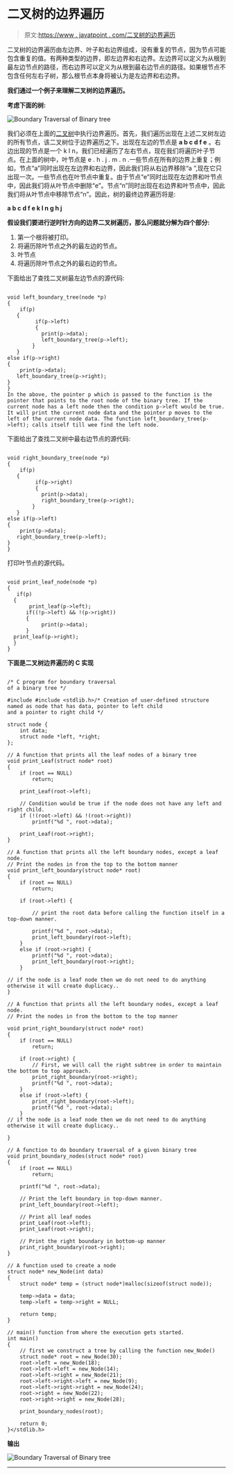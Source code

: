 # 二叉树的边界遍历

> 原文:[https://www . javatpoint . com/二叉树的边界遍历](https://www.javatpoint.com/boundary-traversal-of-binary-tree)

二叉树的边界遍历由左边界、叶子和右边界组成，没有重复的节点，因为节点可能包含重复的值。有两种类型的边界，即左边界和右边界。左边界可以定义为从根到最左边节点的路径，而右边界可以定义为从根到最右边节点的路径。如果根节点不包含任何左右子树，那么根节点本身将被认为是左边界和右边界。

**我们通过一个例子来理解二叉树的边界遍历。**

**考虑下面的树:**

![Boundary Traversal of Binary tree](../Images/bd2074aa26a7974deb0bf6996213a5de.png)

我们必须在上面的[二叉树](https://www.javatpoint.com/binary-tree)中执行边界遍历。首先，我们遍历出现在上述二叉树左边的所有节点，该二叉树位于边界遍历之下。出现在左边的节点是 **a b c d f e** 。右边出现的节点是一个 k l n，我们已经遍历了左右节点，现在我们将遍历叶子节点。在上面的树中，叶节点是 e . h . j . m . n .一些节点在所有的边界上重复；例如，节点“a”同时出现在左边界和右边界，因此我们将从右边界移除“a ”,现在它只出现一次。一些节点也在叶节点中重复。由于节点“e”同时出现在左边界和叶节点中，因此我们将从叶节点中删除“e”。节点“n”同时出现在右边界和叶节点中，因此我们将从叶节点中移除节点“n”。因此，树的最终边界遍历将是:

**a b c d f e k l n g h j**

**假设我们要进行逆时针方向的边界二叉树遍历，那么问题就分解为四个部分:**

1.  第一个根将被打印。
2.  将遍历除叶节点之外的最左边的节点。
3.  叶节点
4.  将遍历除叶节点之外的最右边的节点。

下面给出了查找二叉树最左边节点的源代码:

```

void left_boundary_tree(node *p)
{
    if(p)
   {
         if(p->left)
         {
           print(p->data);
           left_boundary_tree(p->left);
        }
   }
else if(p->right)
{
    print(p->data);
   left_boundary_tree(p->right);
}
}
In the above, the pointer p which is passed to the function is the pointer that points to the root node of the binary tree. If the current node has a left node then the condition p->left would be true. It will print the current node data and the pointer p moves to the left of the current node data. The function left_boundary_tree(p->left); calls itself till wee find the left node.

```

下面给出了查找二叉树中最右边节点的源代码:

```

void right_boundary_tree(node *p)
{
    if(p)
   {
         if(p->right)
         {
           print(p->data);
           right_boundary_tree(p->right);
        }
   }
else if(p->left)
{
    print(p->data);
   right_boundary_tree(p->left);
}
}

```

打印叶节点的源代码。

```

void print_leaf_node(node *p)
{
   if(p)
  {
       print_leaf(p->left);
      if((!p->left) && !(p->right))
      {
           print(p->data);
      }
  print_leaf(p->right);
  }
}

```

**下面是二叉树边界遍历的 C 实现**

```

/* C program for boundary traversal 
of a binary tree */

#include #include <stdlib.h>/* Creation of user-defined structure named as node that has data, pointer to left child
and a pointer to right child */

struct node {
    int data;
    struct node *left, *right;
};

// A function that prints all the leaf nodes of a binary tree
void print_Leaf(struct node* root)
{
    if (root == NULL)
        return;

    print_Leaf(root->left);

    // Condition would be true if the node does not have any left and right child.
    if (!(root->left) && !(root->right))
        printf("%d ", root->data);

    print_Leaf(root->right);
}

// A function that prints all the left boundary nodes, except a leaf node.
// Print the nodes in from the top to the bottom manner
void print_left_boundary(struct node* root)
{
    if (root == NULL)
        return;

    if (root->left) {

        // print the root data before calling the function itself in a top-down manner.

        printf("%d ", root->data);
        print_left_boundary(root->left);
    }
    else if (root->right) {
        printf("%d ", root->data);
        print_left_boundary(root->right);
    }

// if the node is a leaf node then we do not need to do anything otherwise it will create duplicacy..
}

// A function that prints all the left boundary nodes, except a leaf node.
// Print the nodes in from the bottom to the top manner

void print_right_boundary(struct node* root)
{
    if (root == NULL)
        return;

    if (root->right) {
        // First, we will call the right subtree in order to maintain the bottom to top approach.
        print_right_boundary(root->right);
        printf("%d ", root->data);
    }
    else if (root->left) {
        print_right_boundary(root->left);
        printf("%d ", root->data);
    }
// if the node is a leaf node then we do not need to do anything otherwise it will create duplicacy..

}

// A function to do boundary traversal of a given binary tree
void print_boundary_nodes(struct node* root)
{
    if (root == NULL)
        return;

    printf("%d ", root->data);

    // Print the left boundary in top-down manner.
    print_left_boundary(root->left);

    // Print all leaf nodes
    print_Leaf(root->left);
    print_Leaf(root->right);

    // Print the right boundary in bottom-up manner
    print_right_boundary(root->right);
}

// A function used to create a node
struct node* new_Node(int data)
{
    struct node* temp = (struct node*)malloc(sizeof(struct node));

    temp->data = data;
    temp->left = temp->right = NULL;

    return temp;
}

// main() function from where the execution gets started.
int main()
{
    // first we construct a tree by calling the function new_Node()
    struct node* root = new_Node(30);
    root->left = new_Node(18);
    root->left->left = new_Node(14);
    root->left->right = new_Node(21);
    root->left->right->left = new_Node(9);
    root->left->right->right = new_Node(24);
    root->right = new_Node(22);
    root->right->right = new_Node(28);

    print_boundary_nodes(root);

    return 0;
}</stdlib.h> 
```

**输出**

![Boundary Traversal of Binary tree](../Images/960c04aa5f864dcc8eb528085e53a7b4.png)

* * *